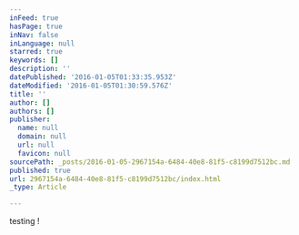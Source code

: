 ```yaml
---
inFeed: true
hasPage: true
inNav: false
inLanguage: null
starred: true
keywords: []
description: ''
datePublished: '2016-01-05T01:33:35.953Z'
dateModified: '2016-01-05T01:30:59.576Z'
title: ''
author: []
authors: []
publisher:
  name: null
  domain: null
  url: null
  favicon: null
sourcePath: _posts/2016-01-05-2967154a-6484-40e8-81f5-c8199d7512bc.md
published: true
url: 2967154a-6484-40e8-81f5-c8199d7512bc/index.html
_type: Article

---
```

testing !